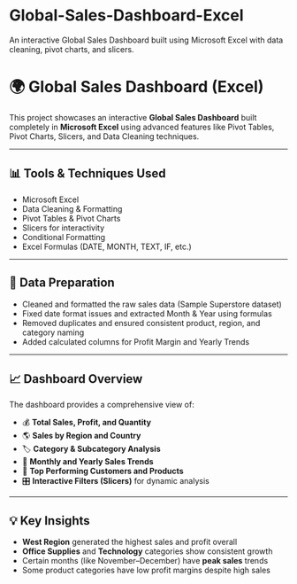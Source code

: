 # Global-Sales-Dashboard-Excel
An interactive Global Sales Dashboard built using Microsoft Excel with data cleaning, pivot charts, and slicers.
# 🌍 Global Sales Dashboard (Excel)

This project showcases an interactive **Global Sales Dashboard** built completely in **Microsoft Excel** using advanced features like Pivot Tables, Pivot Charts, Slicers, and Data Cleaning techniques.  

---

## 📊 Tools & Techniques Used
- Microsoft Excel  
- Data Cleaning & Formatting  
- Pivot Tables & Pivot Charts  
- Slicers for interactivity  
- Conditional Formatting  
- Excel Formulas (DATE, MONTH, TEXT, IF, etc.)

---

## 🧹 Data Preparation
- Cleaned and formatted the raw sales data (Sample Superstore dataset)
- Fixed date format issues and extracted Month & Year using formulas  
- Removed duplicates and ensured consistent product, region, and category naming  
- Added calculated columns for Profit Margin and Yearly Trends  

---

## 📈 Dashboard Overview
The dashboard provides a comprehensive view of:
- 💰 **Total Sales, Profit, and Quantity**
- 🌎 **Sales by Region and Country**
- 🏷️ **Category & Subcategory Analysis**
- 📆 **Monthly and Yearly Sales Trends**
- 👥 **Top Performing Customers and Products**
- 🎛️ **Interactive Filters (Slicers)** for dynamic analysis

---

## 💡 Key Insights
- **West Region** generated the highest sales and profit overall  
- **Office Supplies** and **Technology** categories show consistent growth  
- Certain months (like November–December) have **peak sales** trends  
- Some product categories have low profit margins despite high sales 
